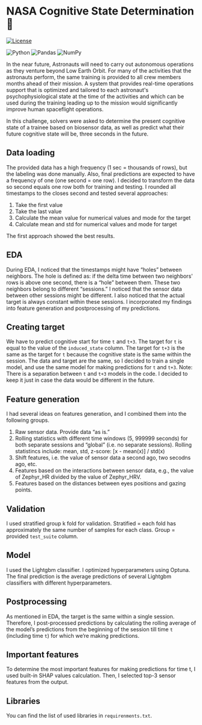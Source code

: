 # NASA Cognitive State Determination :thought_balloon:
[![License](https://img.shields.io/badge/License-Apache%202.0-blue.svg)](https://opensource.org/licenses/Apache-2.0)

![Python](https://img.shields.io/badge/python-3670A0?style=for-the-badge&logo=python&logoColor=ffdd54)
![Pandas](https://img.shields.io/badge/pandas-%23150458.svg?style=for-the-badge&logo=pandas&logoColor=white)
![NumPy](https://img.shields.io/badge/numpy-%23013243.svg?style=for-the-badge&logo=numpy&logoColor=white)

In the near future, Astronauts will need to carry out autonomous operations as they venture beyond Low Earth Orbit. For many of the activities that the astronauts perform, the same training is provided to all crew members months ahead of their mission. A system that provides real-time operations support that is optimized and tailored to each astronaut's psychophysiological state at the time of the activities and which can be used during the training leading up to the mission would significantly improve human spaceflight operations. 

In this challenge, solvers were asked to determine the present cognitive state of a trainee based on biosensor data, as well as predict what their future cognitive state will be, three seconds in the future.

## Data loading 

The provided data has a high frequency (1 sec = thousands of rows), but the labeling was done manually. Also, final predictions are expected to have a frequency of one (one second = one row). I decided to transform the data so second equals one row both for training and testing. I rounded all timestamps to the closes second and tested several approaches: 
1. Take the first value
2. Take the last value 
3. Calculate the mean value for numerical values and mode for the target
4. Calculate mean and std for numerical values and mode for target

The first approach showed the best results. 

## EDA

During EDA, I noticed that the timestamps might have “holes” between neighbors. The hole is defined as: if the delta time between two neighbors' rows is above one second, there is a “hole” between them. These two neighbors belong to different “sessions.” I noticed that the sensor data between other sessions might be different. I also noticed that the actual target is always constant within these sessions. I incorporated my findings into feature generation and postprocessing of my predictions. 


## Creating target 

We have to predict cognitive start for time `t` and `t+3`. The target for `t` is equal to the value of the `induced_state` column. The target for `t+3` is the same as the target for `t` because the cognitive state is the same within the session. The data and target are the same, so I decided to train a single model, and use the same model for making predictions for `t` and `t+3`. Note: There is a separation between `t` and `t+3` models in the code. I decided to keep it just in case the data would be different in the future. 


## Feature generation 

I had several ideas on features generation, and I combined them into the following groups. 

1. Raw sensor data. Provide data “as is.”
2. Rolling statistics with different time windows (5, 999999 seconds) for both separate sessions and “global” (i.e. no separate sessions). Rolling statistincs include: mean, std, z-score: [x - mean(x)] / std(x)
3. Shift features, i.e. the value of sensor data a second ago, two secodns ago, etc.
4. Features based on the interactions between sensor data, e.g., the value of Zephyr_HR divided by the value of Zephyr_HRV. 
5. Features based on the distances between eyes positions and gazing points. 


## Validation 

I used stratified group k fold for validation. Stratified = each fold has approximately the same number of samples for each class. Group = provided `test_suite` column. 


## Model

I used the Lightgbm classifier. I optimized hyperparameters using Optuna. The final prediction is the average predictions of several Lightgbm classifiers with different hyperparameters. 

## Postprocessing 

As mentioned in EDA, the target is the same within a single session. Therefore, I post-processed predictions by calculating the rolling average of the model’s predictions from the beginning of the session till time `t` (including time `t`) for which we’re making predictions. 

## Important features 

To determine the most important features for making predictions for time t, I used built-in SHAP values calculation. Then, I selected top-3 sensor features from the output. 

## Libraries 

You can find the list of used libraries in `requirenments.txt`.
